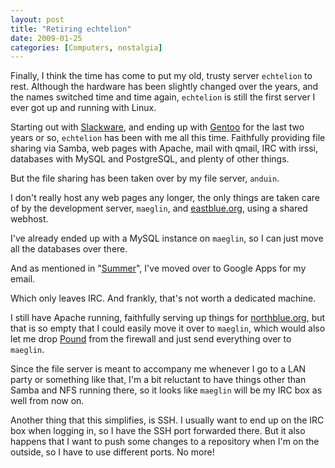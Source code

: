 ```yaml
---
layout: post
title: "Retiring echtelion"
date: 2009-01-25
categories: [Computers, nostalgia]
---
```


Finally, I think the time has come to put my old, trusty server `echtelion` to rest. Although the hardware has been slightly changed over the years, and the names switched time and time again, `echtelion` is still the first server I ever got up and running with Linux.

Starting out with [Slackware](http://www.slackware.com), and ending up with [Gentoo](http://www.gentoo.org) for the last two years or so, `echtelion` has been with me all this time. Faithfully providing file sharing via Samba, web pages with Apache, mail with qmail, IRC with irssi, databases with MySQL and PostgreSQL, and plenty of other things.

But the file sharing has been taken over by my file server, `anduin`.

I don't really host any web pages any longer, the only things are taken care of by the development server, `maeglin`, and [eastblue.org](http://eastblue.org/), using a shared webhost.

I've already ended up with a MySQL instance on `maeglin`, so I can just move all the databases over there.

And as mentioned in "[Summer](/2008/summer)", I've moved over to Google Apps for my email.

Which only leaves IRC. And frankly, that's not worth a dedicated machine.

I still have Apache running, faithfully serving up things for [northblue.org](http://northblue.org), but that is so empty that I could easily move it over to `maeglin`, which would also let me drop [Pound](http://www.apsis.ch/pound/) from the firewall and just send everything over to `maeglin`.

Since the file server is meant to accompany me whenever I go to a LAN party or something like that, I'm a bit reluctant to have things other than Samba and NFS running there, so it looks like `maeglin` will be my IRC box as well from now on.

Another thing that this simplifies, is SSH. I usually want to end up on the IRC box when logging in, so I have the SSH port forwarded there. But it also happens that I want to push some changes to a repository when I'm on the outside, so I have to use different ports. No more!